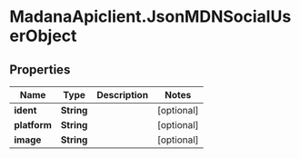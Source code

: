 # MadanaApiclient.JsonMDNSocialUserObject

## Properties

Name | Type | Description | Notes
------------ | ------------- | ------------- | -------------
**ident** | **String** |  | [optional] 
**platform** | **String** |  | [optional] 
**image** | **String** |  | [optional] 


